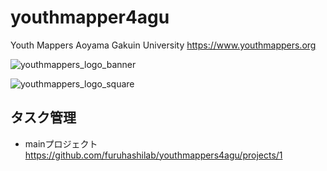 # youthmapper4agu
Youth Mappers Aoyama Gakuin University
https://www.youthmappers.org


![youthmappers_logo_banner](https://user-images.githubusercontent.com/416977/69695240-f8423100-111e-11ea-9fc5-167d00c20264.jpg)

![youthmappers_logo_square](https://user-images.githubusercontent.com/416977/69695243-f9735e00-111e-11ea-89e1-d4fe24ca0643.jpg)



## タスク管理
* mainプロジェクト
https://github.com/furuhashilab/youthmappers4agu/projects/1

